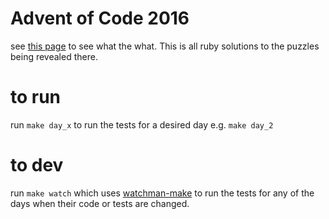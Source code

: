 # Advent of Code 2016

see [this page](http://adventofcode.com/2016) to see what the what. This is all ruby solutions to the puzzles being revealed there.

# to run

run `make day_x` to run the tests for a desired day e.g. `make day_2`

# to dev

run `make watch` which uses [watchman-make](https://facebook.github.io/watchman/docs/watchman-make.html) to run the tests for any of the days when their code or tests are changed.